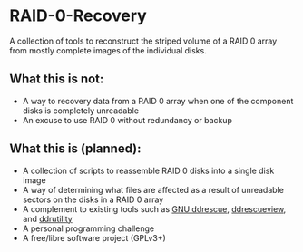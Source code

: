 # RAID-0-Recovery
A collection of tools to reconstruct the striped volume of a RAID 0 array from mostly complete images of the individual disks.

## What this is not:
* A way to recovery data from a RAID 0 array when one of the component disks is completely unreadable
* An excuse to use RAID 0 without redundancy or backup

## What this is (planned):
* A collection of scripts to reassemble RAID 0 disks into a single disk image
* A way of determining what files are affected as a result of unreadable sectors on the disks in a RAID 0 array
* A complement to existing tools such as [GNU ddrescue](https://www.gnu.org/software/ddrescue/), [ddrescueview](https://sourceforge.net/projects/ddrescueview/), and [ddrutility](https://sourceforge.net/projects/ddrutility/)
* A personal programming challenge
* A free/libre software project (GPLv3+)
